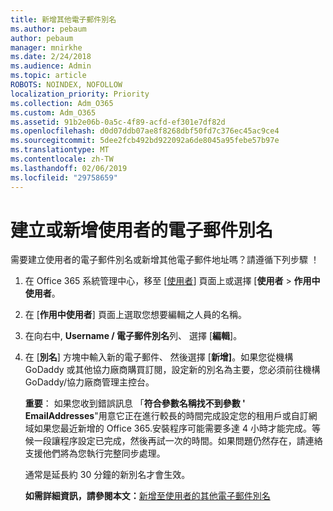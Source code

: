 ```yaml
---
title: 新增其他電子郵件別名
ms.author: pebaum
author: pebaum
manager: mnirkhe
ms.date: 2/24/2018
ms.audience: Admin
ms.topic: article
ROBOTS: NOINDEX, NOFOLLOW
localization_priority: Priority
ms.collection: Adm_O365
ms.custom: Adm_O365
ms.assetid: 91b2e06b-0a5c-4f89-acfd-ef301e7df82d
ms.openlocfilehash: d0d07ddb07ae8f8268dbf50fd7c376ec45ac9ce4
ms.sourcegitcommit: 5dee2fcb492bd922092a6de8045a95febe57b97e
ms.translationtype: MT
ms.contentlocale: zh-TW
ms.lasthandoff: 02/06/2019
ms.locfileid: "29758659"
---
```

# <a name="create-or-add-an-email-alias-for-a-user"></a>建立或新增使用者的電子郵件別名

需要建立使用者的電子郵件別名或新增其他電子郵件地址嗎？請遵循下列步驟 ！
  
1. 在 Office 365 系統管理中心，移至 [[使用者](https://go.microsoft.com/fwlink/p/?linkid=834822)] 頁面上或選擇 [**使用者** \> **作用中使用者**。
    
2. 在 [**作用中使用者**] 頁面上選取您想要編輯之人員的名稱。 
    
3. 在向右中, **Username / 電子郵件別名**列、 選擇 [**編輯**]。
    
4. 在 [**別名**] 方塊中輸入新的電子郵件、 然後選擇 [**新增]**。如果您從機構 GoDaddy 或其他協力廠商購買訂閱，設定新的別名為主要，您必須前往機構 GoDaddy/協力廠商管理主控台。 
    
    **重要**： 如果您收到錯誤訊息 「**符合參數名稱找不到參數 ' EmailAddresses**"用意它正在進行較長的時間完成設定您的租用戶或自訂網域如果您最近新增的 Office 365.安裝程序可能需要多達 4 小時才能完成。等候一段讓程序設定已完成，然後再試一次的時間。如果問題仍然存在，請連絡支援他們將為您執行完整同步處理。
    
    通常是延長約 30 分鐘的新別名才會生效。
    
    **如需詳細資訊，請參閱本文：**[新增至使用者的其他電子郵件別名](https://support.office.com/article/Add-additional-email-aliases-to-a-user-0b0bd900-68b1-4bf5-808b-5d240a7739f4.aspx)
    

